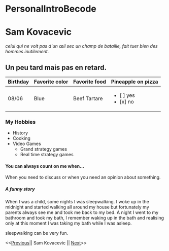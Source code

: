 # PersonalIntroBecode

# Sam Kovacevic
*celui qui ne voit pas d'un œil sec un champ de bataille, fait tuer bien des hommes inutilement.*
## Un peu tard mais pas en retard.

| Birthday | Favorite color | Favorite food | Pineapple on pizza |
| ----------- | ----------- | ----------- | ----------- |
| 08/06 | Blue | Beef Tartare | <ul><li>[ ] yes</li><li>[x] no</li></ul> |

### My Hobbies

- History
- Cooking
- Video Games
    - Grand strategy games
    - Real time strategy games

#### You can always count on me when...

When you need to discuss or when you need an opinion about something.

##### A funny story

When I was a child, some nights I was sleepwalking. I woke up in the midnight and started walking all around my house but fortunately my parents always see me and took me back to my bed. A night I went to my bathroom and took my bath, I remember waking up in the bath and realising only at this moment I was taking my bath while I was asleep.

sleepwalking can be very fun.

<<[Previous](https://github.com/Sarah2511)|| Sam Kovacevic || [Next]()>>


